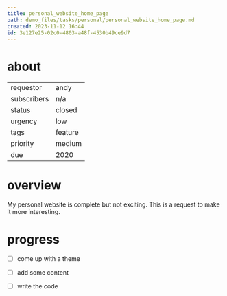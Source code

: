 ```yaml
---
title: personal_website_home_page
path: demo_files/tasks/personal/personal_website_home_page.md
created: 2023-11-12 16:44
id: 3e127e25-02c0-4803-a48f-4530b49ce9d7
---
```


# about

|             |         |
| ----------- | ------- |
| requestor   | andy    |
| subscribers | n/a     |
| status      | closed  |
| urgency     | low     |
| tags        | feature |
| priority    | medium  |
| due         | 2020    |

# overview
My personal website is complete but not exciting. This is a request to make it more interesting.
# progress
- [ ] come up with a theme
- [ ] add some content
- [ ] write the code



